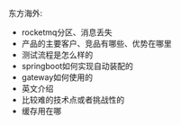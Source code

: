 东方海外:

- rocketmq分区、消息丢失
- 产品的主要客户、竞品有哪些、优势在哪里
- 测试流程是怎么样的
- springboot如何实现自动装配的
- gateway如何使用的
- 英文介绍
- 比较难的技术点或者挑战性的
- 缓存用在哪

